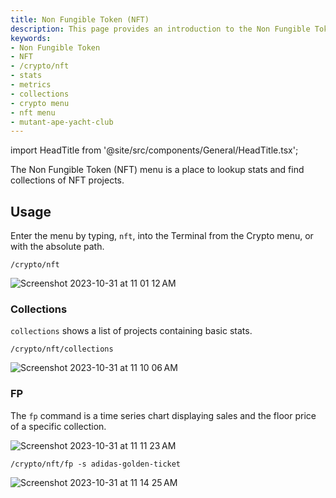 ```yaml
---
title: Non Fungible Token (NFT)
description: This page provides an introduction to the Non Fungible Token (NFT) sub-menu within the Crypto menu of the OpenBB Terminal.
keywords:
- Non Fungible Token
- NFT
- /crypto/nft
- stats
- metrics
- collections
- crypto menu
- nft menu
- mutant-ape-yacht-club
---
```


import HeadTitle from '@site/src/components/General/HeadTitle.tsx';

<HeadTitle title="Non Fungible Token (NFT) - Crypto - Menus | OpenBB Terminal Docs" />

The Non Fungible Token (NFT) menu is a place to lookup stats and find collections of NFT projects.

## Usage

Enter the menu by typing, `nft`, into the Terminal from the Crypto menu, or with the absolute path.

```console
/crypto/nft
```

![Screenshot 2023-10-31 at 11 01 12 AM](https://github.com/OpenBB-finance/OpenBBTerminal/assets/85772166/af546da0-933f-4c5d-9436-a599e2e51743)

### Collections

`collections` shows a list of projects containing basic stats.

```console
/crypto/nft/collections
```

![Screenshot 2023-10-31 at 11 10 06 AM](https://github.com/OpenBB-finance/OpenBBTerminal/assets/85772166/1f566704-08d9-4d66-9089-fca29bda045a)

### FP

The `fp` command is a time series chart displaying sales and the floor price of a specific collection.

![Screenshot 2023-10-31 at 11 11 23 AM](https://github.com/OpenBB-finance/OpenBBTerminal/assets/85772166/b91803e2-14af-45be-84a4-ea5ae94557dd)

```console
/crypto/nft/fp -s adidas-golden-ticket
```

![Screenshot 2023-10-31 at 11 14 25 AM](https://github.com/OpenBB-finance/OpenBBTerminal/assets/85772166/31056539-e0ac-4c1d-ad19-d6076d380f65)

